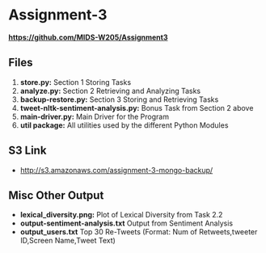 # Assignment-3
**https://github.com/MIDS-W205/Assignment3**

## Files
1. **store.py:** Section 1 Storing Tasks
2. **analyze.py:** Section 2 Retrieving and Analyzing Tasks
3. **backup-restore.py:** Section 3 Storing and Retrieving Tasks
4. **tweet-nltk-sentiment-analysis.py:** Bonus Task from Section 2 above
5. **main-driver.py:** Main Driver for the Program 
6. **util package:** All utilities used by the different Python Modules

## S3 Link
* http://s3.amazonaws.com/assignment-3-mongo-backup/

## Misc Other Output
* **lexical_diversity.png:** Plot of Lexical Diversity from Task 2.2
* **output-sentiment-analysis.txt** Output from Sentiment Analysis
* **output_users.txt** Top 30 Re-Tweets (Format: Num of Retweets,tweeter ID,Screen Name,Tweet Text)